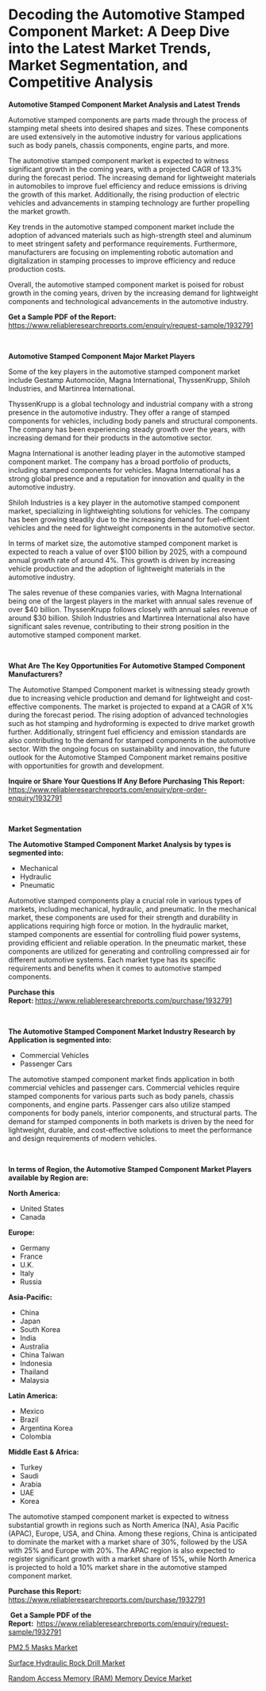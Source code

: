 <p><h1>Decoding the Automotive Stamped Component Market: A Deep Dive into the Latest Market Trends, Market Segmentation, and Competitive Analysis</h1></p><p><strong>Automotive Stamped Component Market Analysis and Latest Trends</strong></p>
<p><p>Automotive stamped components are parts made through the process of stamping metal sheets into desired shapes and sizes. These components are used extensively in the automotive industry for various applications such as body panels, chassis components, engine parts, and more.</p><p>The automotive stamped component market is expected to witness significant growth in the coming years, with a projected CAGR of 13.3% during the forecast period. The increasing demand for lightweight materials in automobiles to improve fuel efficiency and reduce emissions is driving the growth of this market. Additionally, the rising production of electric vehicles and advancements in stamping technology are further propelling the market growth.</p><p>Key trends in the automotive stamped component market include the adoption of advanced materials such as high-strength steel and aluminum to meet stringent safety and performance requirements. Furthermore, manufacturers are focusing on implementing robotic automation and digitalization in stamping processes to improve efficiency and reduce production costs.</p><p>Overall, the automotive stamped component market is poised for robust growth in the coming years, driven by the increasing demand for lightweight components and technological advancements in the automotive industry.</p></p>
<p><strong>Get a Sample PDF of the Report:&nbsp;</strong> <a href="https://www.reliableresearchreports.com/enquiry/request-sample/1932791">https://www.reliableresearchreports.com/enquiry/request-sample/1932791</a></p>
<p>&nbsp;</p>
<p><strong>Automotive Stamped Component Major Market Players</strong></p>
<p><p>Some of the key players in the automotive stamped component market include Gestamp Automoción, Magna International, ThyssenKrupp, Shiloh Industries, and Martinrea International.</p><p>ThyssenKrupp is a global technology and industrial company with a strong presence in the automotive industry. They offer a range of stamped components for vehicles, including body panels and structural components. The company has been experiencing steady growth over the years, with increasing demand for their products in the automotive sector.</p><p>Magna International is another leading player in the automotive stamped component market. The company has a broad portfolio of products, including stamped components for vehicles. Magna International has a strong global presence and a reputation for innovation and quality in the automotive industry.</p><p>Shiloh Industries is a key player in the automotive stamped component market, specializing in lightweighting solutions for vehicles. The company has been growing steadily due to the increasing demand for fuel-efficient vehicles and the need for lightweight components in the automotive sector.</p><p>In terms of market size, the automotive stamped component market is expected to reach a value of over $100 billion by 2025, with a compound annual growth rate of around 4%. This growth is driven by increasing vehicle production and the adoption of lightweight materials in the automotive industry.</p><p>The sales revenue of these companies varies, with Magna International being one of the largest players in the market with annual sales revenue of over $40 billion. ThyssenKrupp follows closely with annual sales revenue of around $30 billion. Shiloh Industries and Martinrea International also have significant sales revenue, contributing to their strong position in the automotive stamped component market.</p></p>
<p>&nbsp;</p>
<p><strong>What Are The Key Opportunities For Automotive Stamped Component Manufacturers?</strong></p>
<p><p>The Automotive Stamped Component market is witnessing steady growth due to increasing vehicle production and demand for lightweight and cost-effective components. The market is projected to expand at a CAGR of X% during the forecast period. The rising adoption of advanced technologies such as hot stamping and hydroforming is expected to drive market growth further. Additionally, stringent fuel efficiency and emission standards are also contributing to the demand for stamped components in the automotive sector. With the ongoing focus on sustainability and innovation, the future outlook for the Automotive Stamped Component market remains positive with opportunities for growth and development.</p></p>
<p><strong>Inquire or Share Your Questions If Any Before Purchasing This Report:</strong> <a href="https://www.reliableresearchreports.com/enquiry/pre-order-enquiry/1932791">https://www.reliableresearchreports.com/enquiry/pre-order-enquiry/1932791</a></p>
<p>&nbsp;</p>
<p><strong>Market Segmentation</strong></p>
<p><strong>The Automotive Stamped Component Market Analysis by types is segmented into:</strong></p>
<p><ul><li>Mechanical</li><li>Hydraulic</li><li>Pneumatic</li></ul></p>
<p><p>Automotive stamped components play a crucial role in various types of markets, including mechanical, hydraulic, and pneumatic. In the mechanical market, these components are used for their strength and durability in applications requiring high force or motion. In the hydraulic market, stamped components are essential for controlling fluid power systems, providing efficient and reliable operation. In the pneumatic market, these components are utilized for generating and controlling compressed air for different automotive systems. Each market type has its specific requirements and benefits when it comes to automotive stamped components.</p></p>
<p><strong>Purchase this Report:&nbsp;</strong><a href="https://www.reliableresearchreports.com/purchase/1932791">https://www.reliableresearchreports.com/purchase/1932791</a></p>
<p>&nbsp;</p>
<p><strong>The Automotive Stamped Component Market Industry Research by Application is segmented into:</strong></p>
<p><ul><li>Commercial Vehicles</li><li>Passenger Cars</li></ul></p>
<p><p>The automotive stamped component market finds application in both commercial vehicles and passenger cars. Commercial vehicles require stamped components for various parts such as body panels, chassis components, and engine parts. Passenger cars also utilize stamped components for body panels, interior components, and structural parts. The demand for stamped components in both markets is driven by the need for lightweight, durable, and cost-effective solutions to meet the performance and design requirements of modern vehicles.</p></p>
<p>&nbsp;</p>
<p><strong>In terms of Region, the Automotive Stamped Component Market Players available by Region are:</strong></p>
<p>
    <p> <strong> North America: </strong>
        <ul>
            <li>United States</li>
            <li>Canada</li>
        </ul>
        </p> 
    <p> <strong> Europe: </strong>
        <ul>
            <li>Germany</li>
            <li>France</li>
            <li>U.K.</li>
            <li>Italy</li>
            <li>Russia</li>
        </ul>
        </p> 
    <p> <strong> Asia-Pacific: </strong>
        <ul>
            <li>China</li>
            <li>Japan</li>
            <li>South Korea</li>
            <li>India</li>
            <li>Australia</li>
            <li>China Taiwan</li>
            <li>Indonesia</li>
            <li>Thailand</li>
            <li>Malaysia</li>
        </ul>
        </p> 
    <p> <strong> Latin America: </strong>
        <ul>
            <li>Mexico</li>
            <li>Brazil</li>
            <li>Argentina Korea</li>
            <li>Colombia</li>
        </ul>
        </p> 
    <p> <strong> Middle East & Africa: </strong>
        <ul>
            <li>Turkey</li>
            <li>Saudi</li>
            <li>Arabia</li>
            <li>UAE</li>
            <li>Korea</li>
        </ul>
    </p>
    </p>
<p><p>The automotive stamped component market is expected to witness substantial growth in regions such as North America (NA), Asia Pacific (APAC), Europe, USA, and China. Among these regions, China is anticipated to dominate the market with a market share of 30%, followed by the USA with 25% and Europe with 20%. The APAC region is also expected to register significant growth with a market share of 15%, while North America is projected to hold a 10% market share in the automotive stamped component market.</p></p>
<p><strong>Purchase this Report: </strong><a href="https://www.reliableresearchreports.com/purchase/1932791">https://www.reliableresearchreports.com/purchase/1932791</a></p>
<p>&nbsp;<strong>Get a Sample PDF of the Report:&nbsp;&nbsp;</strong><a href="https://www.reliableresearchreports.com/enquiry/request-sample/1932791">https://www.reliableresearchreports.com/enquiry/request-sample/1932791</a></p>
<p><strong></strong></p>
<p><p><a href="https://view.publitas.com/reportprime-1/insights-into-pm2-5-masks-market-size-analysing-market-share-trends-and-growth-from-2023-to-2030/">PM2.5 Masks Market</a></p><p><a href="https://view.publitas.com/reportprime-1/surface-hydraulic-rock-drill-market-size-and-growth-market-segmentation-regional-and-country-breakdowns-and-market-trends-for-period-from-2023-2030/">Surface Hydraulic Rock Drill Market</a></p><p><a href="https://view.publitas.com/reportprime-1/random-access-memory-ram-memory-device-market-size-growth-outlook-from-2023-to-2030-projecting-at-markets-trends-analysis-by-application-regional-outlook-and-revenue/">Random Access Memory (RAM) Memory Device Market</a></p></p>